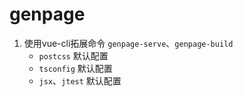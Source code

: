 # genpage

1. 使用vue-cli拓展命令 `genpage-serve`、`genpage-build`
    - `postcss` 默认配置
    - `tsconfig` 默认配置
    - `jsx`、`jtest` 默认配置
